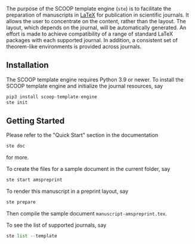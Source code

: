 The purpose of the SCOOP template engine (`ste`) is to facilitate the preparation of manuscripts in [LaTeX](https://www.latex-project.org/) for publication in scientific journals.
It allows the user to concentrate on the content, rather than the layout.
The layout, which depends on the journal, will be automatically generated.
An effort is made to achieve compatibility of a range of standard LaTeX packages with each supported journal.
In addition, a consistent set of theorem-like environments is provided across journals.

## Installation
The SCOOP template engine requires Python 3.9 or newer.
To install the SCOOP template engine and initialize the journal resources, say
```python
pip3 install scoop-template-engine
ste init
```

## Getting Started
Please refer to the "Quick Start" section in the documentation
```python
ste doc
```
for more.

To create the files for a sample document in the current folder, say
```python
ste start amspreprint
```
To render this manuscript in a preprint layout, say
```python
ste prepare
```
Then compile the sample document `manuscript-amspreprint.tex`.

To see the list of supported journals, say
```python
ste list --template
```
